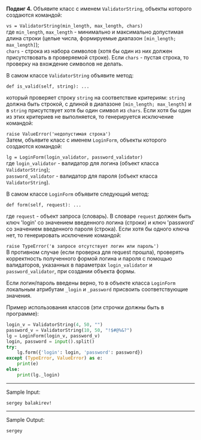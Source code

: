 **Подвиг 4.** Объявите класс с именем `ValidatorString`, объекты которого создаются командой:

`vs = ValidatorString(min_length, max_length, chars)` \
где `min_length`, `max_length` - минимально и максимально допустимая длина строки (целые числа, формируемые диапазон
`[min_length; max_length]`); \
`chars` - строка из набора символов (хотя бы один из них должен присутствовать в проверяемой
строке). 
Если `chars` - пустая строка, то проверку на вхождение символов не делать.

В самом классе `ValidatorString` объявите метод:

`def is_valid(self, string): ...`

который проверяет строку `string` на соответствие критериям: `string` должна быть строкой, с длиной в диапазоне 
`[min_length; max_length]` и в `string` присутствует хотя бы один символ из `chars`.
Если хотя бы один из этих критериев не выполняется, то генерируется исключение командой:

`raise ValueError('недопустимая строка')` \
Затем, объявите класс с именем `LoginForm`, объекты которого создаются командой:

`lg = LoginForm(login_validator, password_validator)` \
где `login_validator` - валидатор для логина (объект класса `ValidatorString`); \
`password_validator` - валидатор для пароля (объект класса `ValidatorString`).

В самом классе `LoginForm` объявите следующий метод:

`def form(self, request): ...` 

где `request` - объект запроса (словарь).
В словаре `request` должен быть ключ 'login' со значением введенного логина (строки) и ключ 'password' со
значением введенного пароля (строка). Если хотя бы одного ключа нет, то генерировать исключение командой:

`raise TypeError('в запросе отсутствует логин или пароль')` \
В противном случае (если проверка для request прошла), проверять корректность полученного формой логина и пароля
с помощью валидаторов, указанных в параметрах `login_validator` и `password_validator`, при создании объекта формы.

Если логин/пароль введены верно, то в объекте класса `LoginForm` локальным атрибутам `_login` и `_password` присвоить
соответствующие значения.

Пример использования классов (эти строчки должны быть в программе):

```python
login_v = ValidatorString(4, 50, "")
password_v = ValidatorString(10, 50, "!$#@%&?")
lg = LoginForm(login_v, password_v)
login, password = input().split()
try:
    lg.form({'login': login, 'password': password})
except (TypeError, ValueError) as e:
    print(e)
else:
    print(lg._login)
```

---
Sample Input:

`sergey balakirev!`

---
Sample Output:

`sergey`
